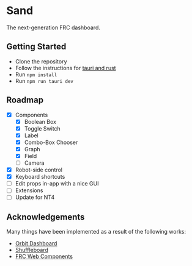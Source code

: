 # Sand

The next-generation FRC dashboard.

## Getting Started

- Clone the repository
- Follow the instructions for [tauri and rust](https://tauri.app/v1/guides/getting-started/prerequisites)
- Run `npm install`
- Run `npm run tauri dev`

## Roadmap

- [x] Components
  - [x] Boolean Box
  - [x] Toggle Switch
  - [x] Label
  - [x] Combo-Box Chooser
  - [x] Graph
  - [x] Field
  - [ ] Camera
- [x] Robot-side control
- [x] Keyboard shortcuts
- [ ] Edit props in-app with a nice GUI
- [ ] Extensions
- [ ] Update for NT4

## Acknowledgements

Many things have been implemented as a result of the following works:

- [Orbit Dashboard](https://github.com/orbit1690/orbitdashboard)
- [Shuffleboard](https://github.com/wpilibsuite/shuffleboard)
- [FRC Web Components](https://github.com/frc-web-components)
